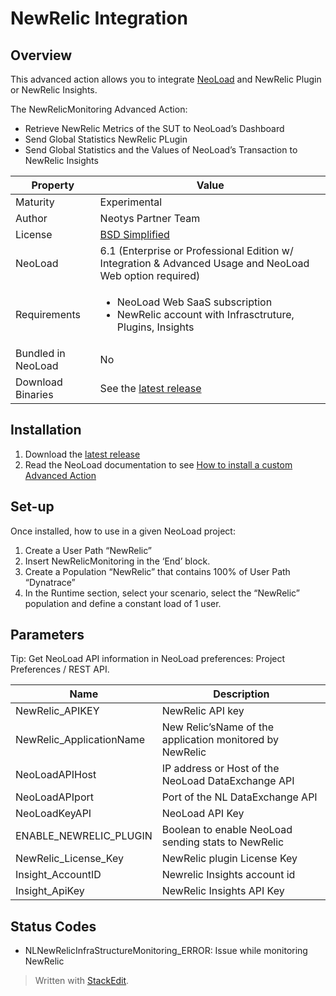 
# NewRelic Integration	

## Overview

This advanced action allows you to integrate [NeoLoad](https://www.neotys.com/neoload/overview) and NewRelic Plugin or NewRelic Insights. 

The NewRelicMonitoring Advanced Action:

* Retrieve NewRelic Metrics of the SUT to NeoLoad’s Dashboard
* Send Global Statistics NewRelic PLugin
* Send Global Statistics and the Values of NeoLoad’s Transaction to NewRelic Insights

| Property | Value |
| -----| -------------- |
| Maturity | Experimental |
| Author   | Neotys Partner Team |
| License  | [BSD Simplified](https://www.neotys.com/documents/legal/bsd-neotys.txt) |
| NeoLoad  | 6.1 (Enterprise or Professional Edition w/ Integration & Advanced Usage and NeoLoad Web option required)|
| Requirements | <ul><li>NeoLoad Web SaaS subscription</li><li>NewRelic account with Infrasctruture, Plugins, Insights</li></ul>|
| Bundled in NeoLoad | No
| Download Binaries | See the [latest release](https://github.com/Neotys-Labs/NewRelic/releases/latest)

## Installation

1. Download the [latest release](https://github.com/Neotys-Labs/NewRelic/releases/latest)
1. Read the NeoLoad documentation to see [How to install a custom Advanced Action](https://www.neotys.com/documents/doc/neoload/latest/en/html/#25928.htm)

## Set-up

Once installed, how to use in a given NeoLoad project:

1. Create a User Path “NewRelic”
1. Insert NewRelicMonitoring in the ‘End’ block.
1. Create a Population “NewRelic” that contains 100% of User Path “Dynatrace”
1. In the Runtime section, select your scenario, select the “NewRelic” population and define a constant load of 1 user.

## Parameters

Tip: Get NeoLoad API information in NeoLoad preferences: Project Preferences / REST API.

| Name                     | Description       |
| ---------------          | ----------------- |
| NewRelic_APIKEY          |  NewRelic API key |
| NewRelic_ApplicationName | New Relic’sName of the application monitored by NewRelic |
| NeoLoadAPIHost           | IP address or Host of the NeoLoad DataExchange API |
| NeoLoadAPIport           | Port of the NL DataExchange API |
| NeoLoadKeyAPI            | NeoLoad API Key |
| ENABLE_NEWRELIC_PLUGIN   | Boolean to enable NeoLoad sending stats to NewRelic |
| NewRelic_License_Key     | NewRelic plugin License Key    |
| Insight_AccountID        | Newrelic Insights account id | 
| Insight_ApiKey           | NewRelic Insights API Key |

## Status Codes

* NLNewRelicInfraStructureMonitoring_ERROR: Issue while monitoring NewRelic



> Written with [StackEdit](https://stackedit.io/).
